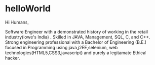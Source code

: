 # helloWorld
Hi Humans,

Software Engineer with a demonstrated history of working in the retail industry(lowe's India) . Skilled in JAVA, Management, SQL, C, and C++. Strong engineering professional with a Bachelor of Engineering (B.E.) focused in Programming using java,j2EE,selenium, web technologies(HTML5,CSS3,javascript) and purely a legitamate Ethical hacker.
